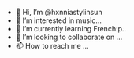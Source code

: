 - 👋 Hi, I’m @hxnniastylinsun
- 👀 I’m interested in music...
- 🌱 I’m currently learning French:p..
- 💞️ I’m looking to collaborate on ...
- 📫 How to reach me ...

<!---
hxnniastylinsun/hxnniastylinsun is a ✨ special ✨ repository because its `README.md` (this file) appears on your GitHub profile.
You can click the Preview link to take a look at your changes.
--->
